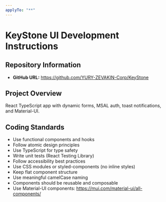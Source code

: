 ```yaml
---
applyTo: "**"
---
```


# KeyStone UI Development Instructions

## Repository Information

- **GitHub URL:** https://github.com/YURY-ZEVAKIN-Corp/KeyStone

## Project Overview

React TypeScript app with dynamic forms, MSAL auth, toast notifications, and Material-UI.

## Coding Standards

- Use functional components and hooks
- Follow atomic design principles
- Use TypeScript for type safety
- Write unit tests (React Testing Library)
- Follow accessibility best practices
- Use CSS modules or styled-components (no inline styles)
- Keep flat component structure
- Use meaningful camelCase naming
- Components should be reusable and composable
- Use Material-UI components: https://mui.com/material-ui/all-components/
